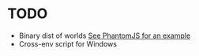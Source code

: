 # TODO

-   Binary dist of worlds [See PhantomJS for an example](https://github.com/Medium/phantomjs/blob/master/install.js)
-   Cross-env script for Windows

